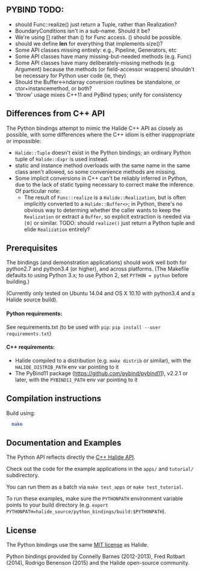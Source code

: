 ## PYBIND TODO:


- should Func::realize() just return a Tuple, rather than Realization?
- BoundaryConditions isn't in a sub-name. Should it be?
- We're using [] rather than () for Func access. () should be possible.
- should we define __len__ for everything that implements size()?
- Some API classes missing entirely: e.g., Pipeline, Generators, etc
- Some API classes have many missing-but-needed methods (e.g. Func)
- Some API classes have many deliberately-missing methods (e.g. Argument) because the methods (or field-accessor wrappers) shouldn't be necessary for Python user code (ie, they)
- Should the Buffer<->ndarray conversion routines be standalone, or ctor+instancemethod, or both?
- 'throw' usage mixes C++11 and PyBind types; unify for consistency

## Differences from C++ API

The Python bindings attempt to mimic the Halide C++ API as closely as possible, with some differences where the C++ idiom is either inappropriate or impossible:
- `Halide::Tuple` doesn't exist in the Python bindings; an ordinary Python tuple of `Halide::Expr` is used instead.
- static and instance method overloads with the same name in the same class aren't allowed, so some convenience methods are missing.
- Some implicit conversions in C++ can't be reliably inferred in Python, due to the lack of static typing necessary to correct make the inference. Of particular note:
    - The result of `Func::realize` is a `Halide::Realization`, but is often implicitly converted to a `Halide::Buffer<>`; in Python, there's no obvious way to determing whether the caller wants to keep the `Realization` or extract a `Buffer`, so explicit extraction is needed via `[0]` or similar. TODO: should `realize()` just return a Python tuple and elide `Realization` entirely?

## Prerequisites ##

The bindings (and demonstration applications) should work well both for python2.7 and python3.4 (or higher), and across platforms. (The Makefile defaults to using Python 3.x; to use Python 2, set `PYTHON = python` before building.)

(Currently only tested on Ubuntu 14.04 and OS X 10.10 with python3.4 and a Halide source build).

#### Python requirements:
 See requirements.txt (to be used with `pip`: `pip install --user requirements.txt`)

#### C++ requirements:
- Halide compiled to a distribution (e.g. `make distrib` or similar), with the `HALIDE_DISTRIB_PATH` env var pointing to it
- The PyBind11 package (https://github.com/pybind/pybind11), v2.2.1 or later, with the `PYBIND11_PATH` env var pointing to it


## Compilation instructions ##

Build using:
```bash
  make 
```

## Documentation and Examples ##

The Python API reflects directly the [C++ Halide API](http://halide-lang.org/docs).

Check out the code for the example applications in the `apps/` and `tutorial/` subdirectory.

You can run them as a batch via `make test_apps` or `make test_tutorial`.

To run these examples, make sure the `PYTHONPATH` environment variable points to your build directory (e.g. `export PYTHONPATH=halide_source/python_bindings/build:$PYTHONPATH`).

## License ##

The Python bindings use the same [MIT license](https://github.com/halide/Halide/blob/master/LICENSE.txt) as Halide.

Python bindings provided by Connelly Barnes (2012-2013), Fred Rotbart (2014), Rodrigo Benenson (2015) and the Halide open-source community.
